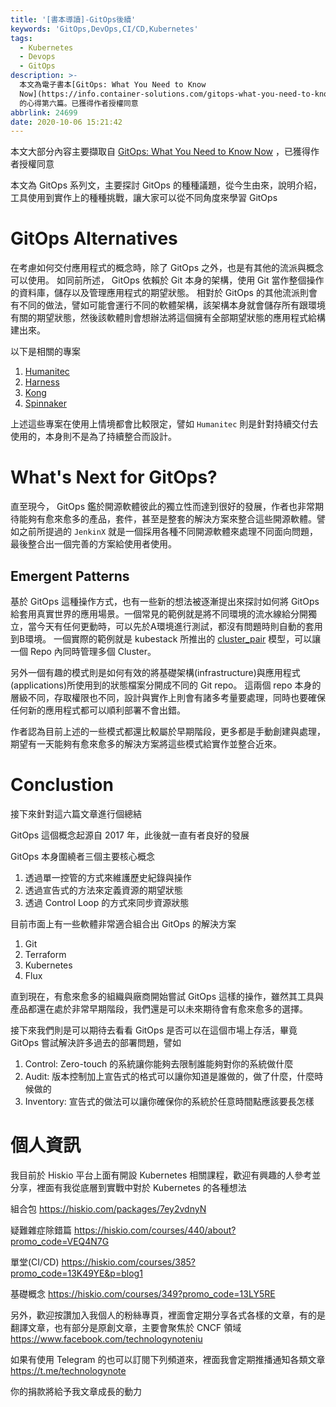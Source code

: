 ```yaml
---
title: '[書本導讀]-GitOps後續'
keywords: 'GitOps,DevOps,CI/CD,Kubernetes'
tags:
  - Kubernetes
  - Devops
  - GitOps
description: >-
  本文為電子書本[GitOps: What You Need to Know
  Now](https://info.container-solutions.com/gitops-what-you-need-to-know-now)
  的心得第六篇。已獲得作者授權同意
abbrlink: 24699
date: 2020-10-06 15:21:42
---
```


本文大部分內容主要擷取自 [GitOps: What You Need to Know Now](https://info.container-solutions.com/gitops-what-you-need-to-know-now) ，已獲得作者授權同意

本文為 GitOps 系列文，主要探討 GitOps 的種種議題，從今生由來，說明介紹，工具使用到實作上的種種挑戰，讓大家可以從不同角度來學習 GitOps

# GitOps Alternatives

在考慮如何交付應用程式的概念時，除了 GitOps 之外，也是有其他的流派與概念可以使用。
如同前所述， GitOps 依賴於 Git 本身的架構，使用 Git 當作整個操作的資料庫，儲存以及管理應用程式的期望狀態。 相對於 GitOps 的其他流派則會有不同的做法，譬如可能會運行不同的軟體架構，該架構本身就會儲存所有跟環境有關的期望狀態，然後該軟體則會想辦法將這個擁有全部期望狀態的應用程式給構建出來。

以下是相關的專案
1. [Humanitec](https://humanitec.com/)
2. [Harness](https://harness.io/)
3. [Kong](https://konghq.com/)
4. [Spinnaker](https://spinnaker.io/)

上述這些專案在使用上情境都會比較限定，譬如 `Humanitec` 則是針對持續交付去使用的，本身則不是為了持續整合而設計。


# What's Next for GitOps?
直至現今， GitOps 鑑於開源軟體彼此的獨立性而達到很好的發展，作者也非常期待能夠有愈來愈多的產品，套件，甚至是整套的解決方案來整合這些開源軟體。譬如之前所提過的 `JenkinX` 就是一個採用各種不同開源軟體來處理不同面向問題，最後整合出一個完善的方案給使用者使用。

## Emergent Patterns
基於 GitOps 這種操作方式，也有一些新的想法被逐漸提出來探討如何將 GitOps 給套用真實世界的應用場景。一個常見的範例就是將不同環境的流水線給分開獨立，當今天有任何更動時，可以先於A環境進行測試，都沒有問題時則自動的套用到B環境。
一個實際的範例就是 kubestack 所推出的 [cluster_pair](https://www.kubestack.com/framework/documentation/cluster-pairs) 模型，可以讓一個 Repo 內同時管理多個 Cluster。

另外一個有趣的模式則是如何有效的將基礎架構(infrastructure)與應用程式(applications)所使用到的狀態檔案分開成不同的 Git repo。 這兩個 repo 本身的層級不同，存取權限也不同，設計與實作上則會有諸多考量要處理，同時也要確保任何新的應用程式都可以順利部署不會出錯。

作者認為目前上述的一些模式都還比較屬於早期階段，更多都是手動創建與處理，期望有一天能夠有愈來愈多的解決方案將這些模式給實作並整合近來。

# Conclustion
接下來針對這六篇文章進行個總結

GitOps 這個概念起源自 2017 年，此後就一直有者良好的發展

GitOps 本身圍繞者三個主要核心概念
1. 透過單一控管的方式來維護歷史紀錄與操作
2. 透過宣告式的方法來定義資源的期望狀態
3. 透過 Control Loop 的方式來同步資源狀態

目前市面上有一些軟體非常適合組合出 GitOps 的解決方案
1. Git
2. Terraform
3. Kubernetes
4. Flux

直到現在，有愈來愈多的組織與廠商開始嘗試 GitOps 這樣的操作，雖然其工具與產品都還在處於非常早期階段，我們還是可以未來期待會有愈來愈多的選擇。

接下來我們則是可以期待去看看 GitOps 是否可以在這個市場上存活，畢竟 GitOps 嘗試解決許多過去的部署問題，譬如
1. Control: 
Zero-touch 的系統讓你能夠去限制誰能夠對你的系統做什麼
2. Audit:
版本控制加上宣告式的格式可以讓你知道是誰做的，做了什麼，什麼時候做的
3. Inventory:
宣告式的做法可以讓你確保你的系統於任意時間點應該要長怎樣

# 個人資訊
我目前於 Hiskio 平台上面有開設 Kubernetes 相關課程，歡迎有興趣的人參考並分享，裡面有我從底層到實戰中對於 Kubernetes 的各種想法

組合包
https://hiskio.com/packages/7ey2vdnyN

疑難雜症除錯篇
https://hiskio.com/courses/440/about?promo_code=VEQ4N7G

單堂(CI/CD)
https://hiskio.com/courses/385?promo_code=13K49YE&p=blog1

基礎概念
https://hiskio.com/courses/349?promo_code=13LY5RE

另外，歡迎按讚加入我個人的粉絲專頁，裡面會定期分享各式各樣的文章，有的是翻譯文章，也有部分是原創文章，主要會聚焦於 CNCF 領域
https://www.facebook.com/technologynoteniu

如果有使用 Telegram 的也可以訂閱下列頻道來，裡面我會定期推播通知各類文章
https://t.me/technologynote

你的捐款將給予我文章成長的動力
<script type="text/javascript" src="https://cdnjs.buymeacoffee.com/1.0.0/button.prod.min.js" data-name="bmc-button" data-slug="hwchiu" data-color="#000000" data-emoji=""  data-font="Cookie" data-text="Buy me a coffee" data-outline-color="#fff" data-font-color="#fff" data-coffee-color="#fd0" ></script>



